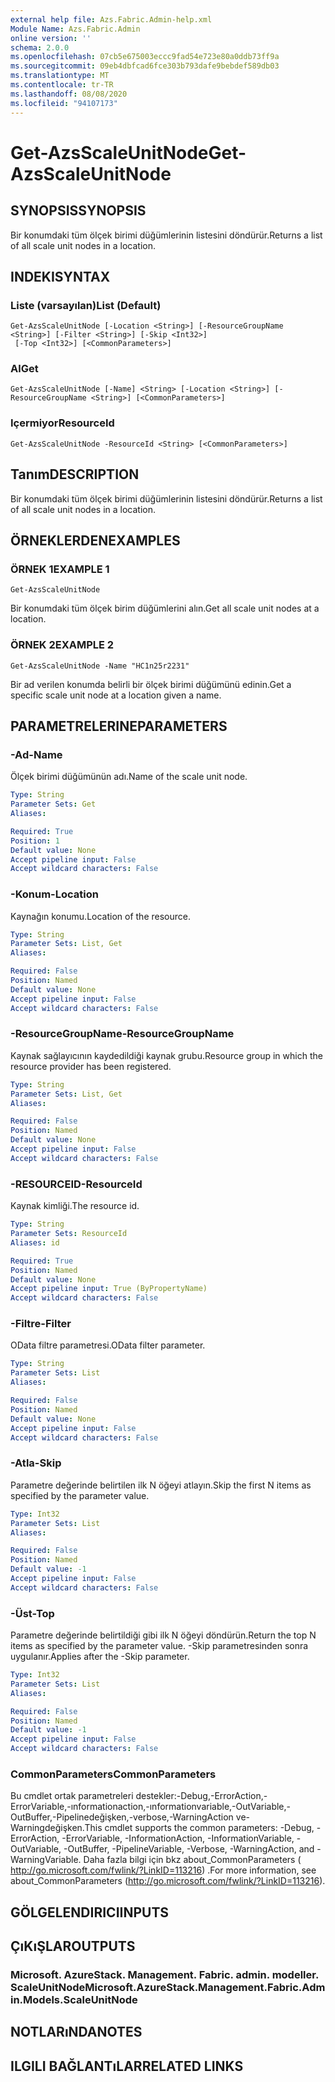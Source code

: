 ```yaml
---
external help file: Azs.Fabric.Admin-help.xml
Module Name: Azs.Fabric.Admin
online version: ''
schema: 2.0.0
ms.openlocfilehash: 07cb5e675003eccc9fad54e723e80a0ddb73ff9a
ms.sourcegitcommit: 09eb4dbfcad6fce303b793dafe9bebdef589db03
ms.translationtype: MT
ms.contentlocale: tr-TR
ms.lasthandoff: 08/08/2020
ms.locfileid: "94107173"
---
```

# <span data-ttu-id="a7e8a-101">Get-AzsScaleUnitNode</span><span class="sxs-lookup"><span data-stu-id="a7e8a-101">Get-AzsScaleUnitNode</span></span>

## <span data-ttu-id="a7e8a-102">SYNOPSIS</span><span class="sxs-lookup"><span data-stu-id="a7e8a-102">SYNOPSIS</span></span>
<span data-ttu-id="a7e8a-103">Bir konumdaki tüm ölçek birimi düğümlerinin listesini döndürür.</span><span class="sxs-lookup"><span data-stu-id="a7e8a-103">Returns a list of all scale unit nodes in a location.</span></span>

## <span data-ttu-id="a7e8a-104">INDEKI</span><span class="sxs-lookup"><span data-stu-id="a7e8a-104">SYNTAX</span></span>

### <span data-ttu-id="a7e8a-105">Liste (varsayılan)</span><span class="sxs-lookup"><span data-stu-id="a7e8a-105">List (Default)</span></span>
```
Get-AzsScaleUnitNode [-Location <String>] [-ResourceGroupName <String>] [-Filter <String>] [-Skip <Int32>]
 [-Top <Int32>] [<CommonParameters>]
```

### <span data-ttu-id="a7e8a-106">Al</span><span class="sxs-lookup"><span data-stu-id="a7e8a-106">Get</span></span>
```
Get-AzsScaleUnitNode [-Name] <String> [-Location <String>] [-ResourceGroupName <String>] [<CommonParameters>]
```

### <span data-ttu-id="a7e8a-107">Içermiyor</span><span class="sxs-lookup"><span data-stu-id="a7e8a-107">ResourceId</span></span>
```
Get-AzsScaleUnitNode -ResourceId <String> [<CommonParameters>]
```

## <span data-ttu-id="a7e8a-108">Tanım</span><span class="sxs-lookup"><span data-stu-id="a7e8a-108">DESCRIPTION</span></span>
<span data-ttu-id="a7e8a-109">Bir konumdaki tüm ölçek birimi düğümlerinin listesini döndürür.</span><span class="sxs-lookup"><span data-stu-id="a7e8a-109">Returns a list of all scale unit nodes in a location.</span></span>

## <span data-ttu-id="a7e8a-110">ÖRNEKLERDEN</span><span class="sxs-lookup"><span data-stu-id="a7e8a-110">EXAMPLES</span></span>

### <span data-ttu-id="a7e8a-111">ÖRNEK 1</span><span class="sxs-lookup"><span data-stu-id="a7e8a-111">EXAMPLE 1</span></span>
```
Get-AzsScaleUnitNode
```

<span data-ttu-id="a7e8a-112">Bir konumdaki tüm ölçek birim düğümlerini alın.</span><span class="sxs-lookup"><span data-stu-id="a7e8a-112">Get all scale unit nodes at a location.</span></span>

### <span data-ttu-id="a7e8a-113">ÖRNEK 2</span><span class="sxs-lookup"><span data-stu-id="a7e8a-113">EXAMPLE 2</span></span>
```
Get-AzsScaleUnitNode -Name "HC1n25r2231"
```

<span data-ttu-id="a7e8a-114">Bir ad verilen konumda belirli bir ölçek birimi düğümünü edinin.</span><span class="sxs-lookup"><span data-stu-id="a7e8a-114">Get a specific scale unit node at a location given a name.</span></span>

## <span data-ttu-id="a7e8a-115">PARAMETRELERINE</span><span class="sxs-lookup"><span data-stu-id="a7e8a-115">PARAMETERS</span></span>

### <span data-ttu-id="a7e8a-116">-Ad</span><span class="sxs-lookup"><span data-stu-id="a7e8a-116">-Name</span></span>
<span data-ttu-id="a7e8a-117">Ölçek birimi düğümünün adı.</span><span class="sxs-lookup"><span data-stu-id="a7e8a-117">Name of the scale unit node.</span></span>

```yaml
Type: String
Parameter Sets: Get
Aliases:

Required: True
Position: 1
Default value: None
Accept pipeline input: False
Accept wildcard characters: False
```

### <span data-ttu-id="a7e8a-118">-Konum</span><span class="sxs-lookup"><span data-stu-id="a7e8a-118">-Location</span></span>
<span data-ttu-id="a7e8a-119">Kaynağın konumu.</span><span class="sxs-lookup"><span data-stu-id="a7e8a-119">Location of the resource.</span></span>

```yaml
Type: String
Parameter Sets: List, Get
Aliases:

Required: False
Position: Named
Default value: None
Accept pipeline input: False
Accept wildcard characters: False
```

### <span data-ttu-id="a7e8a-120">-ResourceGroupName</span><span class="sxs-lookup"><span data-stu-id="a7e8a-120">-ResourceGroupName</span></span>
<span data-ttu-id="a7e8a-121">Kaynak sağlayıcının kaydedildiği kaynak grubu.</span><span class="sxs-lookup"><span data-stu-id="a7e8a-121">Resource group in which the resource provider has been registered.</span></span>

```yaml
Type: String
Parameter Sets: List, Get
Aliases:

Required: False
Position: Named
Default value: None
Accept pipeline input: False
Accept wildcard characters: False
```

### <span data-ttu-id="a7e8a-122">-RESOURCEID</span><span class="sxs-lookup"><span data-stu-id="a7e8a-122">-ResourceId</span></span>
<span data-ttu-id="a7e8a-123">Kaynak kimliği.</span><span class="sxs-lookup"><span data-stu-id="a7e8a-123">The resource id.</span></span>

```yaml
Type: String
Parameter Sets: ResourceId
Aliases: id

Required: True
Position: Named
Default value: None
Accept pipeline input: True (ByPropertyName)
Accept wildcard characters: False
```

### <span data-ttu-id="a7e8a-124">-Filtre</span><span class="sxs-lookup"><span data-stu-id="a7e8a-124">-Filter</span></span>
<span data-ttu-id="a7e8a-125">OData filtre parametresi.</span><span class="sxs-lookup"><span data-stu-id="a7e8a-125">OData filter parameter.</span></span>

```yaml
Type: String
Parameter Sets: List
Aliases:

Required: False
Position: Named
Default value: None
Accept pipeline input: False
Accept wildcard characters: False
```

### <span data-ttu-id="a7e8a-126">-Atla</span><span class="sxs-lookup"><span data-stu-id="a7e8a-126">-Skip</span></span>
<span data-ttu-id="a7e8a-127">Parametre değerinde belirtilen ilk N öğeyi atlayın.</span><span class="sxs-lookup"><span data-stu-id="a7e8a-127">Skip the first N items as specified by the parameter value.</span></span>

```yaml
Type: Int32
Parameter Sets: List
Aliases:

Required: False
Position: Named
Default value: -1
Accept pipeline input: False
Accept wildcard characters: False
```

### <span data-ttu-id="a7e8a-128">-Üst</span><span class="sxs-lookup"><span data-stu-id="a7e8a-128">-Top</span></span>
<span data-ttu-id="a7e8a-129">Parametre değerinde belirtildiği gibi ilk N öğeyi döndürün.</span><span class="sxs-lookup"><span data-stu-id="a7e8a-129">Return the top N items as specified by the parameter value.</span></span>
<span data-ttu-id="a7e8a-130">-Skip parametresinden sonra uygulanır.</span><span class="sxs-lookup"><span data-stu-id="a7e8a-130">Applies after the -Skip parameter.</span></span>

```yaml
Type: Int32
Parameter Sets: List
Aliases:

Required: False
Position: Named
Default value: -1
Accept pipeline input: False
Accept wildcard characters: False
```

### <span data-ttu-id="a7e8a-131">CommonParameters</span><span class="sxs-lookup"><span data-stu-id="a7e8a-131">CommonParameters</span></span>
<span data-ttu-id="a7e8a-132">Bu cmdlet ortak parametreleri destekler:-Debug,-ErrorAction,-ErrorVariable,-ınformationaction,-ınformationvariable,-OutVariable,-OutBuffer,-Pipelinedeğişken,-verbose,-WarningAction ve-Warningdeğişken.</span><span class="sxs-lookup"><span data-stu-id="a7e8a-132">This cmdlet supports the common parameters: -Debug, -ErrorAction, -ErrorVariable, -InformationAction, -InformationVariable, -OutVariable, -OutBuffer, -PipelineVariable, -Verbose, -WarningAction, and -WarningVariable.</span></span> <span data-ttu-id="a7e8a-133">Daha fazla bilgi için bkz about_CommonParameters ( http://go.microsoft.com/fwlink/?LinkID=113216) .</span><span class="sxs-lookup"><span data-stu-id="a7e8a-133">For more information, see about_CommonParameters (http://go.microsoft.com/fwlink/?LinkID=113216).</span></span>

## <span data-ttu-id="a7e8a-134">GÖLGELENDIRICI</span><span class="sxs-lookup"><span data-stu-id="a7e8a-134">INPUTS</span></span>

## <span data-ttu-id="a7e8a-135">ÇıKıŞLAR</span><span class="sxs-lookup"><span data-stu-id="a7e8a-135">OUTPUTS</span></span>

### <span data-ttu-id="a7e8a-136">Microsoft. AzureStack. Management. Fabric. admin. modeller. ScaleUnitNode</span><span class="sxs-lookup"><span data-stu-id="a7e8a-136">Microsoft.AzureStack.Management.Fabric.Admin.Models.ScaleUnitNode</span></span>

## <span data-ttu-id="a7e8a-137">NOTLARıNDA</span><span class="sxs-lookup"><span data-stu-id="a7e8a-137">NOTES</span></span>

## <span data-ttu-id="a7e8a-138">ILGILI BAĞLANTıLAR</span><span class="sxs-lookup"><span data-stu-id="a7e8a-138">RELATED LINKS</span></span>
